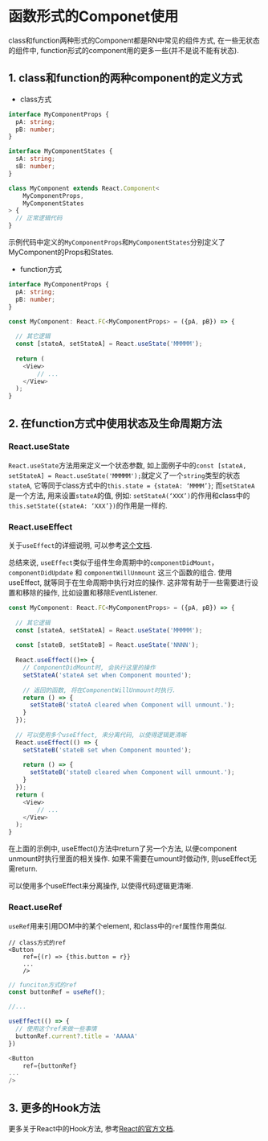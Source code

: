 # 函数形式的Componet使用

class和function两种形式的Component都是RN中常见的组件方式, 在一些无状态的组件中, function形式的component用的更多一些(并不是说不能有状态).

## 1. class和function的两种component的定义方式

* class方式

```typescript
interface MyComponentProps {
  pA: string;
  pB: number;
}

interface MyComponentStates {
  sA: string;
  sB: number;
}

class MyComponent extends React.Component<
	MyComponentProps,
	MyComponentStates
> {
  // 正常逻辑代码
}
```

示例代码中定义的`MyComponentProps`和`MyComponentStates`分别定义了MyComponent的Props和States.

* function方式

```typescript
interface MyComponentProps {
  pA: string;
  pB: number;
}

const MyComponent: React.FC<MyComponentProps> = ({pA, pB}) => {
  
  // 其它逻辑
  const [stateA, setStateA] = React.useState('MMMMM');
  
  return (
  	<View>
    	// ...
    </View>
  );
}
```

## 2. 在function方式中使用状态及生命周期方法

### React.useState

`React.useState`方法用来定义一个状态参数, 如上面例子中的`const [stateA, setStateA] = React.useState('MMMMM');`就定义了一个`string`类型的状态`stateA`, 它等同于class方式中的`this.state = {stateA: ‘MMMM’}`; 而`setStateA`是一个方法, 用来设置`stateA`的值, 例如: `setStateA(‘XXX’)`的作用和class中的`this.setState({stateA: ‘XXX’})`的作用是一样的.

### React.useEffect

关于`useEffect`的详细说明, 可以参考[这个文档](https://zh-hans.reactjs.org/docs/hooks-effect.html).

总结来说, `useEffect`类似于组件生命周期中的`componentDidMount`，`componentDidUpdate` 和 `componentWillUnmount` 这三个函数的组合.  使用useEffect, 就等同于在生命周期中执行对应的操作. 这非常有助于一些需要进行设置和移除的操作, 比如设置和移除EventListener.

```typescript
const MyComponent: React.FC<MyComponentProps> = ({pA, pB}) => {
  
  // 其它逻辑
  const [stateA, setStateA] = React.useState('MMMMM');
  
  const [stateB, setStateB] = React.useState('NNNN');
  
  React.useEffect(()=> {
    // ComponentDidMount时, 会执行这里的操作
    setStateA('stateA set when Component mounted');
    
    // 返回的函数, 将在ComponentWillUnmount时执行.
    return () => {
      setStateB('stateA cleared when Component will unmount.');
    }
  });
  
  // 可以使用多个useEffect, 来分离代码, 以使得逻辑更清晰
  React.useEffect(() => {
    setStateB('stateB set when Component mounted');
    
    return () => {
      setStateB('stateB cleared when Component will unmount.');
    }
  });
  return (
  	<View>
    	// ...
    </View>
  );
}
```

在上面的示例中, useEffect()方法中return了另一个方法, 以便component unmount时执行里面的相关操作. 如果不需要在umount时做动作, 则useEffect无需return.

可以使用多个useEffect来分离操作, 以使得代码逻辑更清晰.

### React.useRef

`useRef`用来引用DOM中的某个element, 和class中的`ref`属性作用类似.

```typescrit
// class方式的ref
<Button
	ref={(r) => {this.button = r}}
	...
	/>
```

```typescript
// funciton方式的ref
const buttonRef = useRef();

//...

useEffect(() => {
  // 使用这个ref来做一些事情
  buttonRef.current?.title = 'AAAAA'
})

<Button
	ref={buttonRef}
...
/>
```

## 3. 更多的Hook方法

更多关于React中的Hook方法, 参考[React的官方文档](https://zh-hans.reactjs.org/docs/hooks-intro.html).